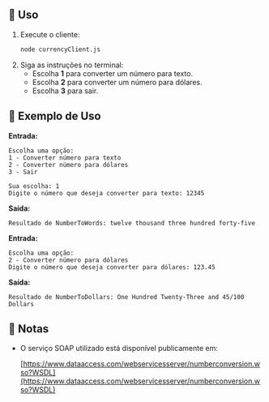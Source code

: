 ## 🚀 Uso

1. Execute o cliente:
   ```bash
   node currencyClient.js
   ```
2. Siga as instruções no terminal:
   * Escolha **1** para converter um número para texto.
   * Escolha **2** para converter um número para dólares.
   * Escolha **3** para sair.

## 🧩 Exemplo de Uso

**Entrada:**

```text
Escolha uma opção:
1 - Converter número para texto
2 - Converter número para dólares
3 - Sair

Sua escolha: 1
Digite o número que deseja converter para texto: 12345
```

**Saída:**

```text
Resultado de NumberToWords: twelve thousand three hundred forty-five
```

**Entrada:**

```text
Escolha uma opção:
2 - Converter número para dólares
Digite o número que deseja converter para dólares: 123.45
```

**Saída:**

```text
Resultado de NumberToDollars: One Hundred Twenty-Three and 45/100 Dollars
```

## 📝 Notas

* O serviço SOAP utilizado está disponível publicamente em:

  [https://www.dataaccess.com/webservicesserver/numberconversion.wso?WSDL](https://www.dataaccess.com/webservicesserver/numberconversion.wso?WSDL)
